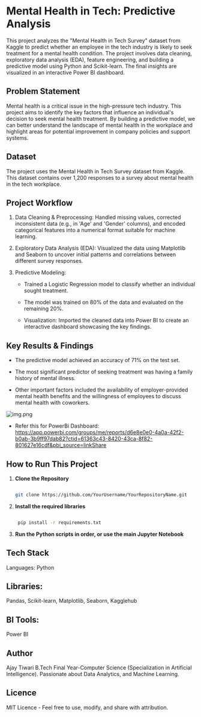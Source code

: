 
# Mental Health in Tech: Predictive Analysis 
This project analyzes the "Mental Health in Tech Survey" dataset from Kaggle to predict whether an employee in the tech industry is likely to seek treatment for a mental health condition. The project involves data cleaning, exploratory data analysis (EDA), feature engineering, and building a predictive model using Python and Scikit-learn. The final insights are visualized in an interactive Power BI dashboard.

## Problem Statement
Mental health is a critical issue in the high-pressure tech industry. This project aims to identify the key factors that influence an individual's decision to seek mental health treatment. By building a predictive model, we can better understand the landscape of mental health in the workplace and highlight areas for potential improvement in company policies and support systems.

## Dataset
The project uses the Mental Health in Tech Survey dataset from Kaggle. This dataset contains over 1,200 responses to a survey about mental health in the tech workplace.

## Project Workflow
1. Data Cleaning & Preprocessing: Handled missing values, corrected inconsistent data (e.g., in 'Age' and 'Gender' columns), and encoded categorical features into a numerical format suitable for machine learning.

2. Exploratory Data Analysis (EDA): Visualized the data using Matplotlib and Seaborn to uncover initial patterns and correlations between different survey responses.

3. Predictive Modeling:

   - Trained a Logistic Regression model to classify whether an individual sought treatment.

   - The model was trained on 80% of the data and evaluated on the remaining 20%.

   - Visualization: Imported the cleaned data into Power BI to create an interactive dashboard showcasing the key findings.

## Key Results & Findings
- The predictive model achieved an accuracy of 71% on the test set.

- The most significant predictor of seeking treatment was having a family history of mental illness.

- Other important factors included the availability of employer-provided mental health benefits and the willingness of employees to discuss mental health with coworkers.

![img.png](img.png)
- Refer this for PowerBi Dashboard: https://app.powerbi.com/groups/me/reports/d6e8e0e0-4a0a-42f2-b0ab-3b9ff97dab82?ctid=61363c43-8420-43ca-8f82-801627e16cdf&pbi_source=linkShare

## How to Run This Project
1. **Clone the Repository**
    ````bash

    git clone https://github.com/YourUsername/YourRepositoryName.git

2. **Install the required libraries**
   ````bash

    pip install -r requirements.txt

3. **Run the Python scripts in order, or use the main Jupyter Notebook**

## Tech Stack
Languages: Python

## Libraries: 
Pandas, Scikit-learn, Matplotlib, Seaborn, Kagglehub

## BI Tools:
Power BI

## Author
Ajay Tiwari
B.Tech Final Year-Computer Science (Specialization in Artificial Intelligence).
Passionate about Data Analytics, and Machine Learning.

## Licence
MIT Licence - Feel free to use, modify, and share with attribution.

